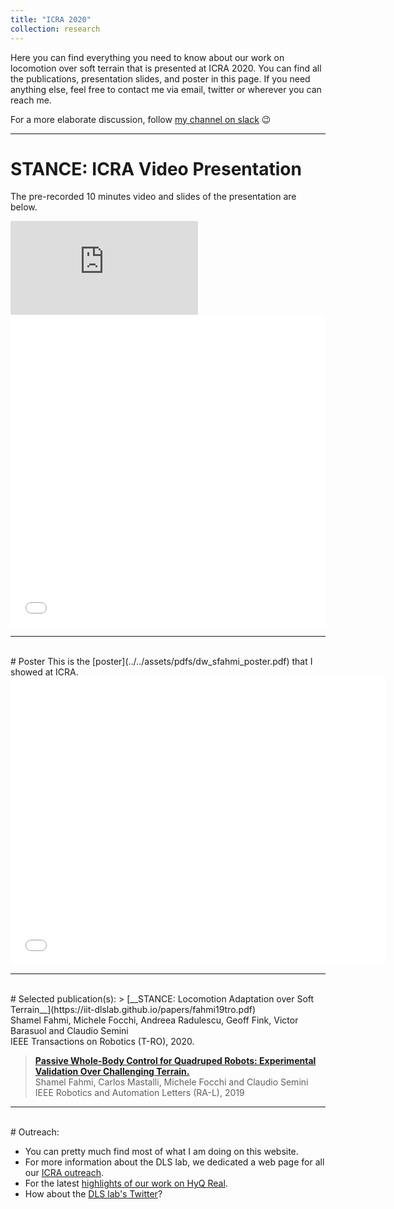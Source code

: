 ```yaml
---
title: "ICRA 2020"
collection: research
---
```



Here you can find everything you need to know about 
our work on locomotion over soft terrain
that is presented at ICRA 2020. 
You can find all the publications, presentation slides, and poster in this page. 
If you need anything else, feel free to contact me via email, twitter or wherever you can reach me.

For a more elaborate discussion, follow [my channel on slack](https://join.slack.com/share/zt-eqgqs3me-q7d8QRPE3s0g2~Ta0YV4fQ) :wink:

---
# STANCE: ICRA Video Presentation
The pre-recorded 10 minutes video and slides of the presentation are below.


<iframe src="https://www.youtube.com/embed/us1qK29gwlU" frameborder="0" allow="accelerometer; autoplay; encrypted-media; gyroscope; picture-in-picture" allowfullscreen></iframe>
<br>
<iframe src="//slides.com/shamelfahmi/stance-icra/embed" height="500" width="100%" scrolling="no" frameborder="0" webkitallowfullscreen mozallowfullscreen allowfullscreen></iframe>

---
<br>
# Poster
This is the [poster](../../assets/pdfs/dw_sfahmi_poster.pdf) that I showed at ICRA.
<embed src="../../assets/pdfs/dw_sfahmi_poster.pdf" width="600" height="460" 
 type="application/pdf">



---
<br>
# Selected publication(s): 
> [__STANCE: Locomotion Adaptation over Soft Terrain__](https://iit-dlslab.github.io/papers/fahmi19tro.pdf) <br>
Shamel Fahmi, Michele Focchi, Andreea Radulescu, Geoff Fink, Victor Barasuol and Claudio Semini <br>
IEEE Transactions on Robotics (T-RO), 2020.


> [__Passive Whole-Body Control for Quadruped Robots: Experimental Validation Over Challenging Terrain.__](https://iit-dlslab.github.io/papers/fahmi19ral.pdf) <br>
Shamel Fahmi, Carlos Mastalli, Michele Focchi and Claudio Semini <br>
IEEE Robotics and Automation Letters (RA-L), 2019


---
<br>
# Outreach:

- You can pretty much find most of what I am doing on this website.
- For more information about the DLS lab, we dedicated a web page for all our [ICRA outreach](https://dls.iit.it/icra).
- For the latest [highlights of our work on HyQ Real](https://www.youtube.com/watch?v=TqHh0AGm-D4&t=20s).
- How about the [DLS lab's Twitter](https://twitter.com/iitDLSLab)?
